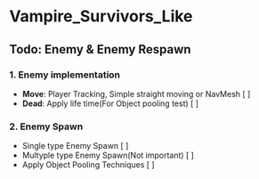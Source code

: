 # Vampire_Survivors_Like
## Todo: Enemy & Enemy Respawn
### 1. Enemy implementation
- **Move**: Player Tracking, Simple straight moving or NavMesh [ ]
- **Dead**: Apply life time(For Object pooling test) [ ]
### 2. Enemy Spawn
- Single type Enemy Spawn [ ]
- Multyple type Enemy Spawn(Not important) [ ]
- Apply Object Pooling Techniques [ ]
